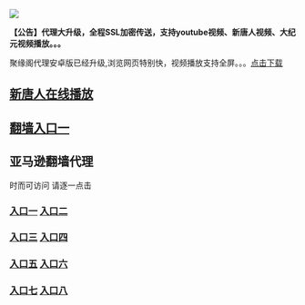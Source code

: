 ![](https://raw.githubusercontent.com/hao369/a/master/j.jpg)

**【公告】代理大升级，全程SSL加密传送，支持youtube视频、新唐人视频、大纪元视频播放。。。**

聚缘阁代理安卓版已经升级,浏览网页特别快，视频播放支持全屏。。。[点击下载](https://github.com/dtw9/9/raw/master/201861502.apk)


##  [新唐人在线播放](https://github.com/hao369/a/wiki/jyg?jww)

##  [翻墙入口一](https://32q.birdsh.it/654)





## 亚马逊翻墙代理 

时而可访问 请逐一点击

### **[入口一](https://s3-ap-northeast-1.amazonaws.com/dtw1/dtw.html)** **[入口二](https://s3.ap-northeast-2.amazonaws.com/dtw2/dtw.html)**

### **[入口三](https://s3-ap-southeast-2.amazonaws.com/dtw3/dtw.html)**  **[入口四](https://s3.ca-central-1.amazonaws.com/dtw4/dtw.html)**

### **[入口五](https://s3.amazonaws.com/dtw5/dtw.html)**  **[入口六](https://s3-us-west-2.amazonaws.com/dtw6/dtw.html)**


###  **[入口七](https://s3-us-west-1.amazonaws.com/dtw7/dtw.html)**  **[入口八](https://s3-ap-northeast-1.amazonaws.com/dtw0/dtw.html)**








